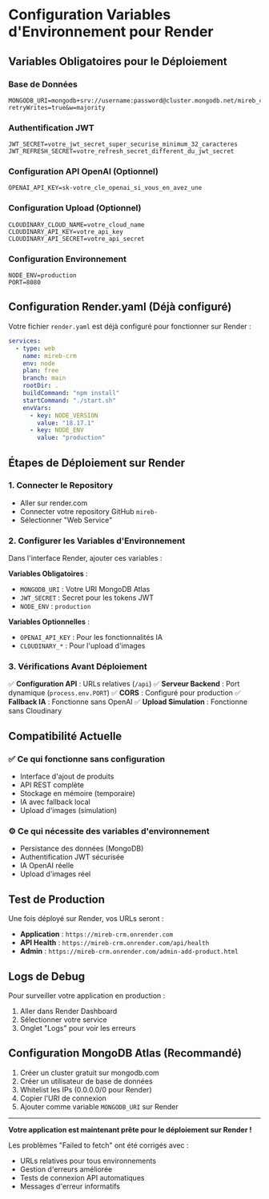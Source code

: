 # Configuration Variables d'Environnement pour Render

## Variables Obligatoires pour le Déploiement

### Base de Données
```
MONGODB_URI=mongodb+srv://username:password@cluster.mongodb.net/mireb_crm?retryWrites=true&w=majority
```

### Authentification JWT
```
JWT_SECRET=votre_jwt_secret_super_securise_minimum_32_caracteres
JWT_REFRESH_SECRET=votre_refresh_secret_different_du_jwt_secret
```

### Configuration API OpenAI (Optionnel)
```
OPENAI_API_KEY=sk-votre_cle_openai_si_vous_en_avez_une
```

### Configuration Upload (Optionnel)
```
CLOUDINARY_CLOUD_NAME=votre_cloud_name
CLOUDINARY_API_KEY=votre_api_key
CLOUDINARY_API_SECRET=votre_api_secret
```

### Configuration Environnement
```
NODE_ENV=production
PORT=8080
```

## Configuration Render.yaml (Déjà configuré)

Votre fichier `render.yaml` est déjà configuré pour fonctionner sur Render :

```yaml
services:
  - type: web
    name: mireb-crm
    env: node
    plan: free
    branch: main
    rootDir: .
    buildCommand: "npm install"
    startCommand: "./start.sh"
    envVars:
      - key: NODE_VERSION
        value: "18.17.1"
      - key: NODE_ENV
        value: "production"
```

## Étapes de Déploiement sur Render

### 1. Connecter le Repository
- Aller sur render.com
- Connecter votre repository GitHub `mireb-`
- Sélectionner "Web Service"

### 2. Configurer les Variables d'Environnement
Dans l'interface Render, ajouter ces variables :

**Variables Obligatoires** :
- `MONGODB_URI` : Votre URI MongoDB Atlas
- `JWT_SECRET` : Secret pour les tokens JWT
- `NODE_ENV` : `production`

**Variables Optionnelles** :
- `OPENAI_API_KEY` : Pour les fonctionnalités IA
- `CLOUDINARY_*` : Pour l'upload d'images

### 3. Vérifications Avant Déploiement

✅ **Configuration API** : URLs relatives (`/api`)
✅ **Serveur Backend** : Port dynamique (`process.env.PORT`)
✅ **CORS** : Configuré pour production
✅ **Fallback IA** : Fonctionne sans OpenAI
✅ **Upload Simulation** : Fonctionne sans Cloudinary

## Compatibilité Actuelle

### ✅ **Ce qui fonctionne sans configuration**
- Interface d'ajout de produits
- API REST complète
- Stockage en mémoire (temporaire)
- IA avec fallback local
- Upload d'images (simulation)

### ⚙️ **Ce qui nécessite des variables d'environnement**
- Persistance des données (MongoDB)
- Authentification JWT sécurisée
- IA OpenAI réelle
- Upload d'images réel

## Test de Production

Une fois déployé sur Render, vos URLs seront :
- **Application** : `https://mireb-crm.onrender.com`
- **API Health** : `https://mireb-crm.onrender.com/api/health`
- **Admin** : `https://mireb-crm.onrender.com/admin-add-product.html`

## Logs de Debug

Pour surveiller votre application en production :
1. Aller dans Render Dashboard
2. Sélectionner votre service
3. Onglet "Logs" pour voir les erreurs

## Configuration MongoDB Atlas (Recommandé)

1. Créer un cluster gratuit sur mongodb.com
2. Créer un utilisateur de base de données
3. Whitelist les IPs (0.0.0.0/0 pour Render)
4. Copier l'URI de connexion
5. Ajouter comme variable `MONGODB_URI` sur Render

---

**Votre application est maintenant prête pour le déploiement sur Render !**

Les problèmes "Failed to fetch" ont été corrigés avec :
- URLs relatives pour tous environnements
- Gestion d'erreurs améliorée
- Tests de connexion API automatiques
- Messages d'erreur informatifs
